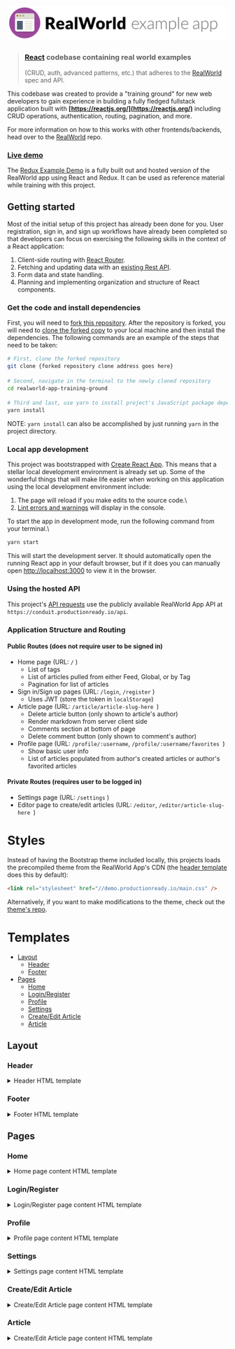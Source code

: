 # ![RealWorld Example App](logo.png)

> ### [React](https://reactjs.org/) codebase containing real world examples
>
> (CRUD, auth, advanced patterns, etc.) that adheres to the
> [RealWorld](https://github.com/gothinkster/realworld) spec and API.

This codebase was created to provide a "training ground" for new web developers
to gain experience in building a fully fledged fullstack application built with
**[https://reactjs.org/](https://reactjs.org/)** including CRUD operations,
authentication, routing, pagination, and more.

For more information on how to this works with other frontends/backends, head
over to the [RealWorld](https://github.com/gothinkster/realworld) repo.

### [Live demo](https://redux.productionready.io/)

The [Redux Example Demo](https://redux.productionready.io/) is a fully built out
and hosted version of the RealWorld app using React and Redux. It can be
used as reference material while training with this project.

## Getting started

Most of the initial setup of this project has already been done for you. User
registration, sign in, and sign up workflows have already been completed so that
developers can focus on exercising the following skills in the context of a
React application:

1. Client-side routing with [React Router](https://reactrouter.com/web/guides/quick-start).
2. Fetching and updating data with an [existing Rest API](https://github.com/gothinkster/realworld/tree/master/api).
3. Form data and state handling.
4. Planning and implementing organization and structure of React components.

### Get the code and install dependencies

First, you will need to [fork this
repository](https://docs.github.com/en/free-pro-team@latest/github/getting-started-with-github/fork-a-repo).
After the repository is forked, you will need to [clone the forked
copy](https://docs.github.com/en/free-pro-team@latest/github/creating-cloning-and-archiving-repositories/cloning-a-repository)
to your local machine and then install the dependencies. The following commands
are an example of the steps that need to be taken:

```bash
# First, clone the forked repository
git clone {forked repository clone address goes here}

# Second, navigate in the terminal to the newly cloned repository 
cd realworld-app-training-ground

# Third and last, use yarn to install project's JavaScript package dependencies
yarn install
```

NOTE: `yarn install` can also be accomplished by just running `yarn` in the
project directory.

### Local app development

This project was bootstrapped with [Create React
App](https://github.com/facebook/create-react-app). This means that a stellar
local development environment is already set up. Some of the wonderful things
that will make life easier when working on this application using the local
development environment include:

1. The page will reload if you make edits to the source code.\
2. [Lint errors and warnings](https://eslint.org/) will display in the console.

To start the app in development mode, run the following command from your
terminal.\

```bash
yarn start
```

This will start the development server. It should automatically open the running
React app in your default browser, but if it does you can manually open
[http://localhost:3000](http://localhost:3000) to view it in the browser.

### Using the hosted API

This project's [API requests](https://github.com/gothinkster/realworld/tree/master/api) use the publicly available RealWorld App API at `https://conduit.productionready.io/api`.

### Application Structure and Routing

#### Public Routes (does not require user to be signed in)

- Home page (URL: `/` )
  - List of tags
  - List of articles pulled from either Feed, Global, or by Tag
  - Pagination for list of articles
- Sign in/Sign up pages (URL: `/login`, `/register` )
  - Uses JWT (store the token in `localStorage`)
- Article page (URL: `/article/article-slug-here `)
  - Delete article button (only shown to article's author)
  - Render markdown from server client side
  - Comments section at bottom of page
  - Delete comment button (only shown to comment's author)
- Profile page (URL: `/profile/:username`, `/profile/:username/favorites `)
  - Show basic user info
  - List of articles populated from author's created articles or author's favorited articles

#### Private Routes (requires user to be logged in)

- Settings page (URL: `/settings` )
- Editor page to create/edit articles (URL: `/editor`, `/editor/article-slug-here `)

# Styles

Instead of having the Bootstrap theme included locally, this projects loads the precompiled theme from the RealWorld App's CDN (the [header template](#header) does this by default):

```html
<link rel="stylesheet" href="//demo.productionready.io/main.css" />
```

Alternatively, if you want to make modifications to the theme, check out the [theme's repo](https://github.com/gothinkster/conduit-bootstrap-template).

# Templates

- [Layout](#layout)
  - [Header](#header)
  - [Footer](#footer)
- [Pages](#pages)
  - [Home](#home)
  - [Login/Register](#loginregister)
  - [Profile](#profile)
  - [Settings](#settings)
  - [Create/Edit Article](#createedit-article)
  - [Article](#article)

## Layout

### Header

<details>
<summary>Header HTML template</summary>

```html
<!DOCTYPE html>
<html>
  <head>
    <meta charset="utf-8" />
    <title>Conduit</title>
    <!-- Import Ionicon icons & Google Fonts our Bootstrap theme relies on -->
    <link
      href="//code.ionicframework.com/ionicons/2.0.1/css/ionicons.min.css"
      rel="stylesheet"
      type="text/css"
    />
    <link
      href="//fonts.googleapis.com/css?family=Titillium+Web:700|Source+Serif+Pro:400,700|Merriweather+Sans:400,700|Source+Sans+Pro:400,300,600,700,300italic,400italic,600italic,700italic"
      rel="stylesheet"
      type="text/css"
    />
    <!-- Import the custom Bootstrap 4 theme from our hosted CDN -->
    <link rel="stylesheet" href="//demo.productionready.io/main.css" />
  </head>
  <body>
    <nav class="navbar navbar-light">
      <div class="container">
        <a class="navbar-brand" href="index.html">conduit</a>
        <ul class="nav navbar-nav pull-xs-right">
          <li class="nav-item">
            <!-- Add "active" class when you're on that page" -->
            <a class="nav-link active" href="">Home</a>
          </li>
          <li class="nav-item">
            <a class="nav-link" href="">
              <i class="ion-compose"></i>&nbsp;New Post
            </a>
          </li>
          <li class="nav-item">
            <a class="nav-link" href="">
              <i class="ion-gear-a"></i>&nbsp;Settings
            </a>
          </li>
          <li class="nav-item">
            <a class="nav-link" href="">Sign up</a>
          </li>
        </ul>
      </div>
    </nav>
  </body>
</html>
```

</details>

### Footer

<details>
<summary>Footer HTML template</summary>

```html
    <footer>
      <div class="container">
        <a href="/" class="logo-font">conduit</a>
        <span class="attribution">
          An interactive learning project from <a href="https://thinkster.io">Thinkster</a>. Code &amp; design licensed under MIT.
        </span>
      </div>
    </footer>

  </body>
</html>
```

</details>

## Pages

### Home

<details>
<summary>Home page content HTML template</summary>

```html
<div class="home-page">
  <div class="banner">
    <div class="container">
      <h1 class="logo-font">conduit</h1>
      <p>A place to share your knowledge.</p>
    </div>
  </div>

  <div class="container page">
    <div class="row">
      <div class="col-md-9">
        <div class="feed-toggle">
          <ul class="nav nav-pills outline-active">
            <li class="nav-item">
              <a class="nav-link disabled" href="">Your Feed</a>
            </li>
            <li class="nav-item">
              <a class="nav-link active" href="">Global Feed</a>
            </li>
          </ul>
        </div>

        <div class="article-preview">
          <div class="article-meta">
            <a href="profile.html"
              ><img src="http://i.imgur.com/Qr71crq.jpg"
            /></a>
            <div class="info">
              <a href="" class="author">Eric Simons</a>
              <span class="date">January 20th</span>
            </div>
            <button class="btn btn-outline-primary btn-sm pull-xs-right">
              <i class="ion-heart"></i> 29
            </button>
          </div>
          <a href="" class="preview-link">
            <h1>How to build webapps that scale</h1>
            <p>This is the description for the post.</p>
            <span>Read more...</span>
          </a>
        </div>

        <div class="article-preview">
          <div class="article-meta">
            <a href="profile.html"
              ><img src="http://i.imgur.com/N4VcUeJ.jpg"
            /></a>
            <div class="info">
              <a href="" class="author">Albert Pai</a>
              <span class="date">January 20th</span>
            </div>
            <button class="btn btn-outline-primary btn-sm pull-xs-right">
              <i class="ion-heart"></i> 32
            </button>
          </div>
          <a href="" class="preview-link">
            <h1>
              The song you won't ever stop singing. No matter how hard you try.
            </h1>
            <p>This is the description for the post.</p>
            <span>Read more...</span>
          </a>
        </div>
      </div>

      <div class="col-md-3">
        <div class="sidebar">
          <p>Popular Tags</p>

          <div class="tag-list">
            <a href="" class="tag-pill tag-default">programming</a>
            <a href="" class="tag-pill tag-default">javascript</a>
            <a href="" class="tag-pill tag-default">emberjs</a>
            <a href="" class="tag-pill tag-default">angularjs</a>
            <a href="" class="tag-pill tag-default">react</a>
            <a href="" class="tag-pill tag-default">mean</a>
            <a href="" class="tag-pill tag-default">node</a>
            <a href="" class="tag-pill tag-default">rails</a>
          </div>
        </div>
      </div>
    </div>
  </div>
</div>
```

</details>

### Login/Register

<details>
<summary>Login/Register page content HTML template</summary>

```html
<div class="auth-page">
  <div class="container page">
    <div class="row">
      <div class="col-md-6 offset-md-3 col-xs-12">
        <h1 class="text-xs-center">Sign up</h1>
        <p class="text-xs-center">
          <a href="">Have an account?</a>
        </p>

        <ul class="error-messages">
          <li>That email is already taken</li>
        </ul>

        <form>
          <fieldset class="form-group">
            <input
              class="form-control form-control-lg"
              type="text"
              placeholder="Your Name"
            />
          </fieldset>
          <fieldset class="form-group">
            <input
              class="form-control form-control-lg"
              type="text"
              placeholder="Email"
            />
          </fieldset>
          <fieldset class="form-group">
            <input
              class="form-control form-control-lg"
              type="password"
              placeholder="Password"
            />
          </fieldset>
          <button class="btn btn-lg btn-primary pull-xs-right">Sign up</button>
        </form>
      </div>
    </div>
  </div>
</div>
```

</details>

### Profile

<details>
<summary>Profile page content HTML template</summary>

```html
<div class="profile-page">
  <div class="user-info">
    <div class="container">
      <div class="row">
        <div class="col-xs-12 col-md-10 offset-md-1">
          <img src="http://i.imgur.com/Qr71crq.jpg" class="user-img" />
          <h4>Eric Simons</h4>
          <p>
            Cofounder @GoThinkster, lived in Aol's HQ for a few months, kinda
            looks like Peeta from the Hunger Games
          </p>
          <button class="btn btn-sm btn-outline-secondary action-btn">
            <i class="ion-plus-round"></i>
            &nbsp; Follow Eric Simons
          </button>
        </div>
      </div>
    </div>
  </div>

  <div class="container">
    <div class="row">
      <div class="col-xs-12 col-md-10 offset-md-1">
        <div class="articles-toggle">
          <ul class="nav nav-pills outline-active">
            <li class="nav-item">
              <a class="nav-link active" href="">My Articles</a>
            </li>
            <li class="nav-item">
              <a class="nav-link" href="">Favorited Articles</a>
            </li>
          </ul>
        </div>

        <div class="article-preview">
          <div class="article-meta">
            <a href=""><img src="http://i.imgur.com/Qr71crq.jpg" /></a>
            <div class="info">
              <a href="" class="author">Eric Simons</a>
              <span class="date">January 20th</span>
            </div>
            <button class="btn btn-outline-primary btn-sm pull-xs-right">
              <i class="ion-heart"></i> 29
            </button>
          </div>
          <a href="" class="preview-link">
            <h1>How to build webapps that scale</h1>
            <p>This is the description for the post.</p>
            <span>Read more...</span>
          </a>
        </div>

        <div class="article-preview">
          <div class="article-meta">
            <a href=""><img src="http://i.imgur.com/N4VcUeJ.jpg" /></a>
            <div class="info">
              <a href="" class="author">Albert Pai</a>
              <span class="date">January 20th</span>
            </div>
            <button class="btn btn-outline-primary btn-sm pull-xs-right">
              <i class="ion-heart"></i> 32
            </button>
          </div>
          <a href="" class="preview-link">
            <h1>
              The song you won't ever stop singing. No matter how hard you try.
            </h1>
            <p>This is the description for the post.</p>
            <span>Read more...</span>
            <ul class="tag-list">
              <li class="tag-default tag-pill tag-outline">Music</li>
              <li class="tag-default tag-pill tag-outline">Song</li>
            </ul>
          </a>
        </div>
      </div>
    </div>
  </div>
</div>
```

</details>

### Settings

<details>
<summary>Settings page content HTML template</summary>

```html
<div class="settings-page">
  <div class="container page">
    <div class="row">
      <div class="col-md-6 offset-md-3 col-xs-12">
        <h1 class="text-xs-center">Your Settings</h1>

        <form>
          <fieldset>
            <fieldset class="form-group">
              <input
                class="form-control"
                type="text"
                placeholder="URL of profile picture"
              />
            </fieldset>
            <fieldset class="form-group">
              <input
                class="form-control form-control-lg"
                type="text"
                placeholder="Your Name"
              />
            </fieldset>
            <fieldset class="form-group">
              <textarea
                class="form-control form-control-lg"
                rows="8"
                placeholder="Short bio about you"
              ></textarea>
            </fieldset>
            <fieldset class="form-group">
              <input
                class="form-control form-control-lg"
                type="text"
                placeholder="Email"
              />
            </fieldset>
            <fieldset class="form-group">
              <input
                class="form-control form-control-lg"
                type="password"
                placeholder="Password"
              />
            </fieldset>
            <button class="btn btn-lg btn-primary pull-xs-right">
              Update Settings
            </button>
          </fieldset>
        </form>
      </div>
    </div>
  </div>
</div>
```

</details>

### Create/Edit Article

<details>
<summary>Create/Edit Article page content HTML template</summary>

```html
<div class="editor-page">
  <div class="container page">
    <div class="row">
      <div class="col-md-10 offset-md-1 col-xs-12">
        <form>
          <fieldset>
            <fieldset class="form-group">
              <input
                type="text"
                class="form-control form-control-lg"
                placeholder="Article Title"
              />
            </fieldset>
            <fieldset class="form-group">
              <input
                type="text"
                class="form-control"
                placeholder="What's this article about?"
              />
            </fieldset>
            <fieldset class="form-group">
              <textarea
                class="form-control"
                rows="8"
                placeholder="Write your article (in markdown)"
              ></textarea>
            </fieldset>
            <fieldset class="form-group">
              <input
                type="text"
                class="form-control"
                placeholder="Enter tags"
              />
              <div class="tag-list"></div>
            </fieldset>
            <button class="btn btn-lg pull-xs-right btn-primary" type="button">
              Publish Article
            </button>
          </fieldset>
        </form>
      </div>
    </div>
  </div>
</div>
```

</details>

### Article

<details>
<summary>Create/Edit Article page content HTML template</summary>

```html
<div class="article-page">
  <div class="banner">
    <div class="container">
      <h1>How to build webapps that scale</h1>

      <div class="article-meta">
        <a href=""><img src="http://i.imgur.com/Qr71crq.jpg" /></a>
        <div class="info">
          <a href="" class="author">Eric Simons</a>
          <span class="date">January 20th</span>
        </div>
        <button class="btn btn-sm btn-outline-secondary">
          <i class="ion-plus-round"></i>
          &nbsp; Follow Eric Simons <span class="counter">(10)</span>
        </button>
        &nbsp;&nbsp;
        <button class="btn btn-sm btn-outline-primary">
          <i class="ion-heart"></i>
          &nbsp; Favorite Post <span class="counter">(29)</span>
        </button>
      </div>
    </div>
  </div>

  <div class="container page">
    <div class="row article-content">
      <div class="col-md-12">
        <p>
          Web development technologies have evolved at an incredible clip over
          the past few years.
        </p>
        <h2 id="introducing-ionic">Introducing RealWorld.</h2>
        <p>It's a great solution for learning how other frameworks work.</p>
      </div>
    </div>

    <hr />

    <div class="article-actions">
      <div class="article-meta">
        <a href="profile.html"><img src="http://i.imgur.com/Qr71crq.jpg" /></a>
        <div class="info">
          <a href="" class="author">Eric Simons</a>
          <span class="date">January 20th</span>
        </div>

        <button class="btn btn-sm btn-outline-secondary">
          <i class="ion-plus-round"></i>
          &nbsp; Follow Eric Simons <span class="counter">(10)</span>
        </button>
        &nbsp;
        <button class="btn btn-sm btn-outline-primary">
          <i class="ion-heart"></i>
          &nbsp; Favorite Post <span class="counter">(29)</span>
        </button>
      </div>
    </div>

    <div class="row">
      <div class="col-xs-12 col-md-8 offset-md-2">
        <form class="card comment-form">
          <div class="card-block">
            <textarea
              class="form-control"
              placeholder="Write a comment..."
              rows="3"
            ></textarea>
          </div>
          <div class="card-footer">
            <img
              src="http://i.imgur.com/Qr71crq.jpg"
              class="comment-author-img"
            />
            <button class="btn btn-sm btn-primary">Post Comment</button>
          </div>
        </form>

        <div class="card">
          <div class="card-block">
            <p class="card-text">
              With supporting text below as a natural lead-in to additional
              content.
            </p>
          </div>
          <div class="card-footer">
            <a href="" class="comment-author">
              <img
                src="http://i.imgur.com/Qr71crq.jpg"
                class="comment-author-img"
              />
            </a>
            &nbsp;
            <a href="" class="comment-author">Jacob Schmidt</a>
            <span class="date-posted">Dec 29th</span>
          </div>
        </div>

        <div class="card">
          <div class="card-block">
            <p class="card-text">
              With supporting text below as a natural lead-in to additional
              content.
            </p>
          </div>
          <div class="card-footer">
            <a href="" class="comment-author">
              <img
                src="http://i.imgur.com/Qr71crq.jpg"
                class="comment-author-img"
              />
            </a>
            &nbsp;
            <a href="" class="comment-author">Jacob Schmidt</a>
            <span class="date-posted">Dec 29th</span>
            <span class="mod-options">
              <i class="ion-edit"></i>
              <i class="ion-trash-a"></i>
            </span>
          </div>
        </div>
      </div>
    </div>
  </div>
</div>
```

</details>
